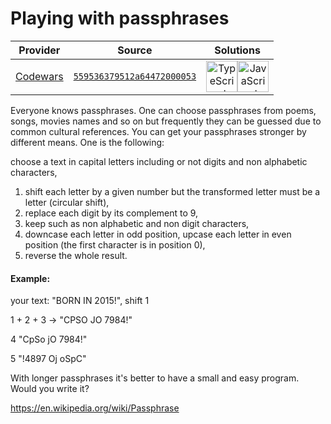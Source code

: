[_metadata_:generated]: - "true"

# Playing with passphrases

<!-- INFO TABLE BEGIN -->

| Provider                                        | Source                                                                               | Solutions                                                                                                                                                                                                                                                                                                                |
| :---------------------------------------------: | :----------------------------------------------------------------------------------: | :----------------------------------------------------------------------------------------------------------------------------------------------------------------------------------------------------------------------------------------------------------------------------------------------------------------------: |
| [Codewars](../../../docs/providers/Codewars.md) | [`559536379512a64472000053`](https://www.codewars.com/kata/559536379512a64472000053) | [<img src="https://res.cloudinary.com/rascaltwo/image/upload/v1631924094/typescript_s5czgr.svg" alt="TypeScript" title="TypeScript" width="50" />](solve.ts)[<img src="https://res.cloudinary.com/rascaltwo/image/upload/v1631924076/javascript_ehszr7.svg" alt="JavaScript" title="JavaScript" width="50" />](solve.js) |

<!-- INFO TABLE END -->

Everyone knows passphrases. One can choose passphrases from poems, songs, movies names and so on but frequently
they can be guessed due to common cultural references.
You  can get your passphrases stronger by different means. One is the following:

choose a text in capital letters including or not digits and non alphabetic characters,
 
1. shift each letter by a given number but the transformed letter must be a letter (circular shift), 
2. replace each digit by its complement to 9, 
3. keep such as non alphabetic and non digit characters, 
4. downcase each letter in odd position, upcase each letter in even position (the first character is in position 0), 
5. reverse the whole result.

#### Example:

your text: "BORN IN 2015!", shift 1

1 + 2 + 3 -> "CPSO JO 7984!"

4 "CpSo jO 7984!"

5 "!4897 Oj oSpC"

With longer passphrases it's better to have a small and easy program.
Would you write it?

https://en.wikipedia.org/wiki/Passphrase
